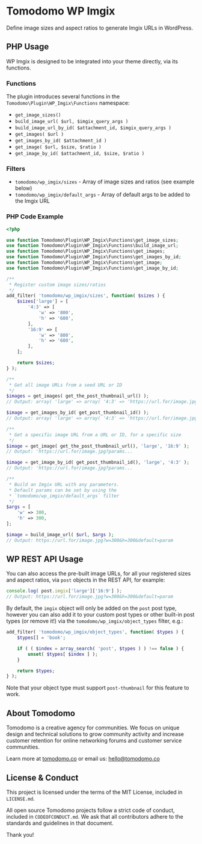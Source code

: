 # Tomodomo WP Imgix

Define image sizes and aspect ratios to generate Imgix URLs in WordPress.

## PHP Usage

WP Imgix is designed to be integrated into your theme directly, via its functions.

### Functions

The plugin introduces several functions in the `Tomodomo\Plugin\WP_Imgix\Functions` namespace:

+ `get_image_sizes()`
+ `build_image_url( $url, $imgix_query_args )`
+ `build_image_url_by_id( $attachment_id, $imgix_query_args )`
+ `get_images( $url )`
+ `get_images_by_id( $attachment_id )`
+ `get_image( $url, $size, $ratio )`
+ `get_image_by_id( $attachment_id, $size, $ratio )`

### Filters

+ `tomodomo/wp_imgix/sizes` - Array of image sizes and ratios (see example below)
+ `tomodomo/wp_imgix/default_args` - Array of default args to be added to the Imgix URL

### PHP Code Example

```php
<?php

use function Tomodomo\Plugin\WP_Imgix\Functions\get_image_sizes;
use function Tomodomo\Plugin\WP_Imgix\Functions\build_image_url;
use function Tomodomo\Plugin\WP_Imgix\Functions\get_images;
use function Tomodomo\Plugin\WP_Imgix\Functions\get_images_by_id;
use function Tomodomo\Plugin\WP_Imgix\Functions\get_image;
use function Tomodomo\Plugin\WP_Imgix\Functions\get_image_by_id;

/**
 * Register custom image sizes/ratios
 */
add_filter( 'tomodomo/wp_imgix/sizes', function( $sizes ) {
	$sizes['large'] = [
		'4:3' => [
			'w' => '800',
			'h' => '600',
		],
		'16:9' => [
			'w' => '800',
			'h' => '600',
		],
	];

	return $sizes;
} );

/**
 * Get all image URLs from a seed URL or ID
 */
$images = get_images( get_the_post_thumbnail_url() );
// Output: array( 'large' => array( '4:3' => 'https://url.for/image.jpg?params'...

$image = get_images_by_id( get_post_thumbnail_id() );
// Output: array( 'large' => array( '4:3' => 'https://url.for/image.jpg?params'...

/**
 * Get a specific image URL from a URL or ID, for a specific size
 */
$image = get_image( get_the_post_thumbnail_url(), 'large', '16:9' );
// Output: 'https://url.for/image.jpg?params...

$image = get_image_by_id( get_post_thumbnail_id(), 'large', '4:3' );
// Output: 'https://url.for/image.jpg?params...

/**
 * Build an Imgix URL with any parameters.
 * Default params can be set by using the
 * `tomodomo/wp_imgix/default_args` filter
 */
$args = [
	'w' => 300,
	'h' => 300,
];

$image = build_image_url( $url, $args );
// Output: https://url.for/image.jpg?w=300&h=300&default=param
```

## WP REST API Usage

You can also access the pre-built image URLs, for all your registered sizes and aspect ratios, via `post` objects in the REST API, for example:

```js
console.log( post.imgix['large']['16:9'] );
// Output: https://url.for/image.jpg?w=300&h=300&default=param
```

By default, the `imgix` object will only be added on the `post` post type, however you can also add it to your custom post types or other built-in post types (or remove it!) via the `tomodomo/wp_imgix/object_types` filter, e.g.:

```php
add_filter( 'tomodomo/wp_imgix/object_types', function( $types ) {
	$types[] = 'book';

	if ( ( $index = array_search( 'post', $types ) ) !== false ) {
		unset( $types[ $index ] );
	}

	return $types;
} );
```

Note that your object type must support `post-thumbnail` for this feature to work.

## About Tomodomo

Tomodomo is a creative agency for communities. We focus on unique design and technical solutions to grow community activity and increase customer retention for online networking forums and customer service communities.

Learn more at [tomodomo.co](https://tomodomo.co) or email us: [hello@tomodomo.co](mailto:hello@tomodomo.co)

## License & Conduct

This project is licensed under the terms of the MIT License, included in `LICENSE.md`.

All open source Tomodomo projects follow a strict code of conduct, included in `CODEOFCONDUCT.md`. We ask that all contributors adhere to the standards and guidelines in that document.

Thank you!
